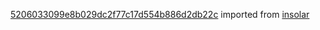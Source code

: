[5206033099e8b029dc2f77c17d554b886d2db22c](https://github.com/insolar/insolar/commit/5206033099e8b029dc2f77c17d554b886d2db22c) imported from [insolar](https://github.com/insolar/insolar)
